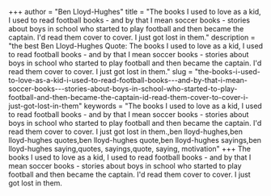 +++
author = "Ben Lloyd-Hughes"
title = "The books I used to love as a kid, I used to read football books - and by that I mean soccer books - stories about boys in school who started to play football and then became the captain. I'd read them cover to cover. I just got lost in them."
description = "the best Ben Lloyd-Hughes Quote: The books I used to love as a kid, I used to read football books - and by that I mean soccer books - stories about boys in school who started to play football and then became the captain. I'd read them cover to cover. I just got lost in them."
slug = "the-books-i-used-to-love-as-a-kid-i-used-to-read-football-books---and-by-that-i-mean-soccer-books---stories-about-boys-in-school-who-started-to-play-football-and-then-became-the-captain-id-read-them-cover-to-cover-i-just-got-lost-in-them"
keywords = "The books I used to love as a kid, I used to read football books - and by that I mean soccer books - stories about boys in school who started to play football and then became the captain. I'd read them cover to cover. I just got lost in them.,ben lloyd-hughes,ben lloyd-hughes quotes,ben lloyd-hughes quote,ben lloyd-hughes sayings,ben lloyd-hughes saying,quotes, sayings,quote, saying, motivation"
+++
The books I used to love as a kid, I used to read football books - and by that I mean soccer books - stories about boys in school who started to play football and then became the captain. I'd read them cover to cover. I just got lost in them.
